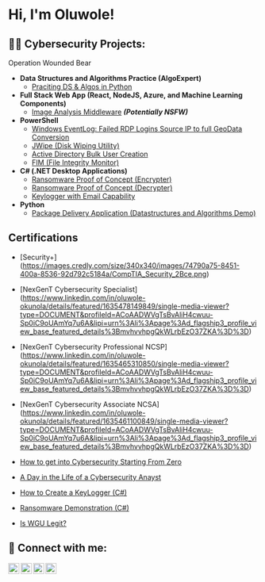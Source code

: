 <h1>Hi, I'm Oluwole! 

<h2>👨‍💻 Cybersecurity Projects:</h2>

Operation Wounded Bear

- <b>Data Structures and Algorithms Practice (AlgoExpert)</b>
  - [Praciting DS & Algos in Python](https://github.com/joshmadakor1/Algorithms-Practice)
- <b>Full Stack Web App (React, NodeJS, Azure, and Machine Learning Components)</b>
  - [Image Analysis Middleware](https://github.com/joshmadakor1/4chan-Image-Analysis-Middleware-C964) <b><i>(Potentially NSFW)</b></i>
- <b>PowerShell</b>
  - [Windows EventLog: Failed RDP Logins Source IP to full GeoData Conversion](https://github.com/joshmadakor1/Sentinel-Lab)
  - [JWipe (Disk Wiping Utility)](https://github.com/joshmadakor1/Jwipe.PowerShell)
  - [Active Directory Bulk User Creation](https://github.com/joshmadakor1/AD_PS)
  - [FIM (File Integrity Monitor)](https://github.com/joshmadakor1/PowerShell-Integrity-FIM)
- <b>C# (.NET Desktop Applications)</b>
  - [Ransomware Proof of Concept (Encrypter)](https://github.com/joshmadakor1/EncrypterPOC)
  - [Ransomware Proof of Concept (Decrypter)](https://github.com/joshmadakor1/DecrypterPOC)
  - [Keylogger with Email Capability](https://github.com/joshmadakor1/Key-Logger-With-Email)
- <b>Python</b>
  - [Package Delivery Application (Datastructures and Algorithms Demo)](https://github.com/joshmadakor1/Package-Delivery-Pathfinding-Algorithm)

<h2> Certifications</h2>

- [Security+] (https://images.credly.com/size/340x340/images/74790a75-8451-400a-8536-92d792c5184a/CompTIA_Security_2Bce.png)

- [NexGenT Cybersecurity Specialist] (https://www.linkedin.com/in/oluwole-okunola/details/featured/1635478149849/single-media-viewer?type=DOCUMENT&profileId=ACoAADWVgTsBvAliH4cwuu-Sp0iC9oUAmYq7u6A&lipi=urn%3Ali%3Apage%3Ad_flagship3_profile_view_base_featured_details%3BmvhvvhpgQkWLrbEzO37ZKA%3D%3D)

- [NexGenT Cybersecurity Professional NCSP] (https://www.linkedin.com/in/oluwole-okunola/details/featured/1635465310850/single-media-viewer?type=DOCUMENT&profileId=ACoAADWVgTsBvAliH4cwuu-Sp0iC9oUAmYq7u6A&lipi=urn%3Ali%3Apage%3Ad_flagship3_profile_view_base_featured_details%3BmvhvvhpgQkWLrbEzO37ZKA%3D%3D)

- [NexGenT Cybersecurity Associate NCSA] (https://www.linkedin.com/in/oluwole-okunola/details/featured/1635461100849/single-media-viewer?type=DOCUMENT&profileId=ACoAADWVgTsBvAliH4cwuu-Sp0iC9oUAmYq7u6A&lipi=urn%3Ali%3Apage%3Ad_flagship3_profile_view_base_featured_details%3BmvhvvhpgQkWLrbEzO37ZKA%3D%3D)
- [How to get into Cybersecurity Starting From Zero](https://www.youtube.com/watch?v=a83ASGn_V_s)
- [A Day in the Life of a Cybersecurity Anayst](https://www.youtube.com/watch?v=uHy3oM7NnoU)
- [How to Create a KeyLogger (C#)](https://www.youtube.com/watch?v=N-L9hklSlNk)
- [Ransomware Demonstration (C#)](https://www.youtube.com/watch?v=OfvdQeh79s0)
- [Is WGU Legit?](https://www.youtube.com/watch?v=E2MwRWxDBkA)

<h2> 🤳 Connect with me:</h2>

[<img align="left" alt="JoshMadakor | YouTube" width="22px" src="https://cdn.jsdelivr.net/npm/simple-icons@v3/icons/youtube.svg" />][youtube]
[<img align="left" alt="JoshMadakor | Twitter" width="22px" src="https://cdn.jsdelivr.net/npm/simple-icons@v3/icons/twitter.svg" />][twitter]
[<img align="left" alt="JoshMadakor | LinkedIn" width="22px" src="https://cdn.jsdelivr.net/npm/simple-icons@v3/icons/linkedin.svg" />][linkedin]
[<img align="left" alt="JoshMadakor | Instagram" width="22px" src="https://cdn.jsdelivr.net/npm/simple-icons@v3/icons/instagram.svg" />][instagram]

[twitter]: https://twitter.com/joshmadakor
[youtube]: https://www.youtube.com/c/joshmadakor
[instagram]: https://www.instagram.com/joshmadakor/
[linkedin]: https://linkedin.com/in/oluwole-okunola

<!--
**joshmadakor1/joshmadakor1** is a ✨ _special_ ✨ repository because its `README.md` (this file) appears on your GitHub profile.

Here are some ideas to get you started:

- 🔭 I’m currently working on ...
- 🌱 I’m currently learning ...
- 👯 I’m looking to collaborate on ...
- 🤔 I’m looking for help with ...
- 💬 Ask me about ...
- 📫 How to reach me: ...
- 😄 Pronouns: ...
- ⚡ Fun fact: ...
-->
